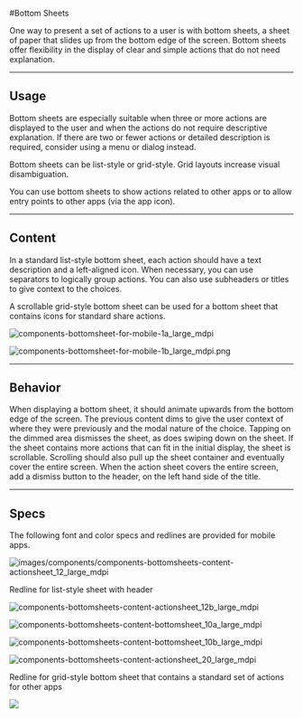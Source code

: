 #Bottom Sheets

One way to present a set of actions to a user is with bottom sheets, a sheet of paper that slides up from the bottom edge of the screen. Bottom sheets offer flexibility in the display of clear and simple actions that do not need explanation.

---

## Usage

Bottom sheets are especially suitable when three or more actions are displayed to the user and when the actions do not require descriptive explanation. If there are two or fewer actions or detailed description is required, consider using a menu or dialog instead.

Bottom sheets can be list-style or grid-style. Grid layouts increase visual disambiguation.

You can use bottom sheets to show actions related to other apps or to allow entry points to other apps (via the app icon).

---

## Content

In a standard list-style bottom sheet, each action should have a text description and a left-aligned icon. When necessary, you can use separators to logically group actions. You can also use subheaders or titles to give context to the choices.

A scrollable grid-style bottom sheet can be used for a bottom sheet that contains icons for standard share actions.

![components-bottomsheet-for-mobile-1a_large_mdpi](images/components/components-bottomsheet-for-mobile-1a_large_mdpi.png)

![components-bottomsheet-for-mobile-1b_large_mdpi.png](images/components/components-bottomsheet-for-mobile-1b_large_mdpi.png)

---

## Behavior

When displaying a bottom sheet, it should animate upwards from the bottom edge of the screen. The previous content dims to give the user context of where they were previously and the modal nature of the choice. Tapping on the dimmed area dismisses the sheet, as does swiping down on the sheet. If the sheet contains more actions that can fit in the initial display, the sheet is scrollable. Scrolling should also pull up the sheet container and eventually cover the entire screen. When the action sheet covers the entire screen, add a dismiss button to the header, on the left hand side of the title.

---

## Specs

The following font and color specs and redlines are provided for mobile apps.

![images/components/components-bottomsheets-content-actionsheet_12_large_mdpi](images/components/components-bottomsheets-content-actionsheet_12_large_mdpi.png)

Redline for list-style sheet with header

![components-bottomsheets-content-actionsheet_12b_large_mdpi](images/components/components-bottomsheets-content-actionsheet_12b_large_mdpi.png)

![components-bottomsheets-content-bottomsheet_10a_large_mdpi](images/components/components-bottomsheets-content-bottomsheet_10a_large_mdpi.png)

![components-bottomsheets-content-bottomsheet_10b_large_mdpi](images/components/components-bottomsheets-content-bottomsheet_10b_large_mdpi.png)

![components-bottomsheets-content-actionsheet_20_large_mdpi](images/components/components-bottomsheets-content-actionsheet_20_large_mdpi.png)

Redline for grid-style bottom sheet that contains a standard set of actions for other apps

![](images/components/components-bottomsheets-content-actionsheet_20b_large_mdpi.png)